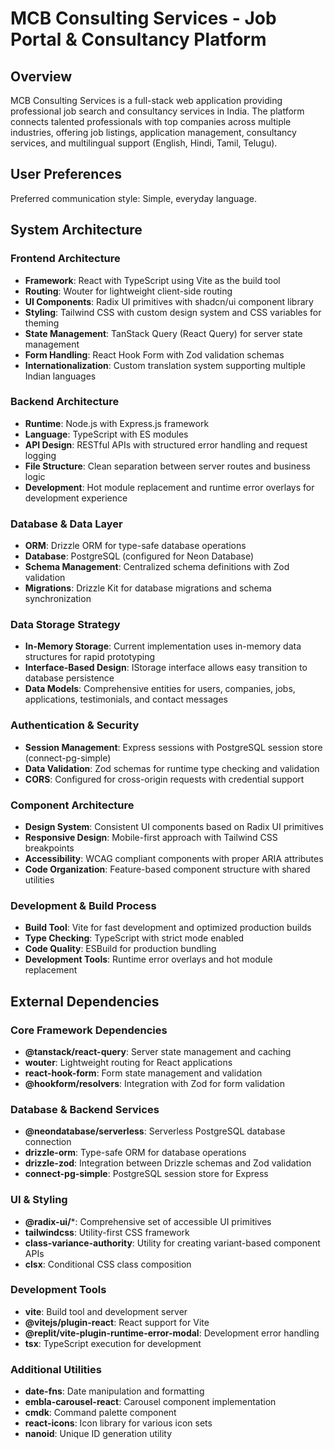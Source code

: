 # MCB Consulting Services - Job Portal & Consultancy Platform

## Overview

MCB Consulting Services is a full-stack web application providing professional job search and consultancy services in India. The platform connects talented professionals with top companies across multiple industries, offering job listings, application management, consultancy services, and multilingual support (English, Hindi, Tamil, Telugu).

## User Preferences

Preferred communication style: Simple, everyday language.

## System Architecture

### Frontend Architecture
- **Framework**: React with TypeScript using Vite as the build tool
- **Routing**: Wouter for lightweight client-side routing
- **UI Components**: Radix UI primitives with shadcn/ui component library
- **Styling**: Tailwind CSS with custom design system and CSS variables for theming
- **State Management**: TanStack Query (React Query) for server state management
- **Form Handling**: React Hook Form with Zod validation schemas
- **Internationalization**: Custom translation system supporting multiple Indian languages

### Backend Architecture
- **Runtime**: Node.js with Express.js framework
- **Language**: TypeScript with ES modules
- **API Design**: RESTful APIs with structured error handling and request logging
- **File Structure**: Clean separation between server routes and business logic
- **Development**: Hot module replacement and runtime error overlays for development experience

### Database & Data Layer
- **ORM**: Drizzle ORM for type-safe database operations
- **Database**: PostgreSQL (configured for Neon Database)
- **Schema Management**: Centralized schema definitions with Zod validation
- **Migrations**: Drizzle Kit for database migrations and schema synchronization

### Data Storage Strategy
- **In-Memory Storage**: Current implementation uses in-memory data structures for rapid prototyping
- **Interface-Based Design**: IStorage interface allows easy transition to database persistence
- **Data Models**: Comprehensive entities for users, companies, jobs, applications, testimonials, and contact messages

### Authentication & Security
- **Session Management**: Express sessions with PostgreSQL session store (connect-pg-simple)
- **Data Validation**: Zod schemas for runtime type checking and validation
- **CORS**: Configured for cross-origin requests with credential support

### Component Architecture
- **Design System**: Consistent UI components based on Radix UI primitives
- **Responsive Design**: Mobile-first approach with Tailwind CSS breakpoints
- **Accessibility**: WCAG compliant components with proper ARIA attributes
- **Code Organization**: Feature-based component structure with shared utilities

### Development & Build Process
- **Build Tool**: Vite for fast development and optimized production builds
- **Type Checking**: TypeScript with strict mode enabled
- **Code Quality**: ESBuild for production bundling
- **Development Tools**: Runtime error overlays and hot module replacement

## External Dependencies

### Core Framework Dependencies
- **@tanstack/react-query**: Server state management and caching
- **wouter**: Lightweight routing for React applications
- **react-hook-form**: Form state management and validation
- **@hookform/resolvers**: Integration with Zod for form validation

### Database & Backend Services
- **@neondatabase/serverless**: Serverless PostgreSQL database connection
- **drizzle-orm**: Type-safe ORM for database operations
- **drizzle-zod**: Integration between Drizzle schemas and Zod validation
- **connect-pg-simple**: PostgreSQL session store for Express

### UI & Styling
- **@radix-ui/***: Comprehensive set of accessible UI primitives
- **tailwindcss**: Utility-first CSS framework
- **class-variance-authority**: Utility for creating variant-based component APIs
- **clsx**: Conditional CSS class composition

### Development Tools
- **vite**: Build tool and development server
- **@vitejs/plugin-react**: React support for Vite
- **@replit/vite-plugin-runtime-error-modal**: Development error handling
- **tsx**: TypeScript execution for development

### Additional Utilities
- **date-fns**: Date manipulation and formatting
- **embla-carousel-react**: Carousel component implementation
- **cmdk**: Command palette component
- **react-icons**: Icon library for various icon sets
- **nanoid**: Unique ID generation utility